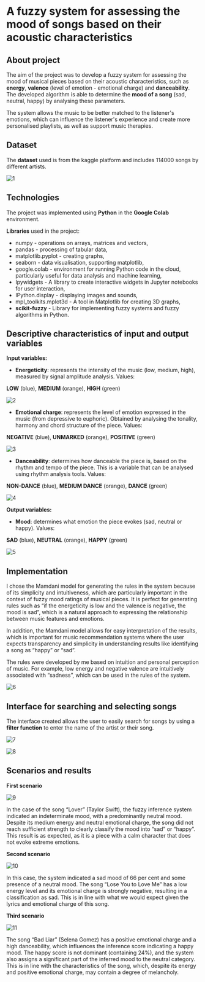 # A fuzzy system for assessing the mood of songs based on their acoustic characteristics

## About project
The aim of the project was to develop a fuzzy system for assessing the mood of musical pieces based on their acoustic characteristics, 
such as **energy**, **valence** (level of emotion - emotional charge) and **danceability**. The developed algorithm is able to determine 
the **mood of a song** (sad, neutral, happy) by analysing these parameters.

The system allows the music to be better matched to the listener's emotions, which can influence the listener's experience and create more 
personalised playlists, as well as support music therapies.

## Dataset
The **dataset** used is from the kaggle platform and includes 114000 songs by different artists.

![1](./images/dataset.jpg)

## Technologies
The project was implemented using **Python** in the **Google Colab** environment.

**Libraries** used in the project:
- numpy - operations on arrays, matrices and vectors,
- pandas - processing of tabular data,
- matplotlib.pyplot - creating graphs,
- seaborn - data visualisation, supporting matplotlib,
- google.colab - environment for running Python code in the cloud, particularly useful for data analysis and machine learning,
- Ipywidgets - A library to create interactive widgets in Jupyter notebooks for user interaction,
- IPython.display - displaying images and sounds,
- mpl_toolkits.mplot3d - A tool in Matplotlib for creating 3D graphs,
- **scikit-fuzzy** - Library for implementing fuzzy systems and fuzzy algorithms in Python.

## Descriptive characteristics of input and output variables
**Input variables:**
- **Energeticity**: represents the intensity of the music (low, medium, high), measured by signal amplitude analysis. Values:

**LOW** (blue), **MEDIUM** (orange), **HIGH** (green)

![2](./images/energetic_character_of_the_song.jpg)


- **Emotional charge**: represents the level of emotion expressed in the music (from depressive to euphoric). Obtained by analysing the tonality, harmony and chord structure of the piece. Values:

**NEGATIVE** (blue), **UNMARKED** (orange), **POSITIVE** (green)

![3](./images/emotional_quality_of_the_song.jpg)


- **Danceability**: determines how danceable the piece is, based on the rhythm and tempo of the piece. This is a variable that can be analysed using rhythm analysis tools. Values:

**NON-DANCE** (blue), **MEDIUM DANCE** (orange), **DANCE** (green)

![4](./images/level_of_danceability_of_the_song.jpg)


**Output variables:**
- **Mood**: determines what emotion the piece evokes (sad, neutral or happy). Values:

**SAD** (blue), **NEUTRAL** (orange), **HAPPY** (green)

![5](./images/mood_of_the_song.jpg)


## Implementation

I chose the Mamdani model for generating the rules in the system because of its simplicity and intuitiveness, which are particularly important 
in the context of fuzzy mood ratings of musical pieces. It is perfect for generating rules such as “if the energeticity is low and the valence 
is negative, the mood is sad”, which is a natural approach to expressing the relationship between music features and emotions.

In addition, the Mamdani model allows for easy interpretation of the results, which is important for music recommendation systems where the user 
expects transparency and simplicity in understanding results like identifying a song as “happy” or “sad”.

The rules were developed by me based on intuition and personal perception of music. For example, low energy and negative valence are intuitively 
associated with “sadness”, which can be used in the rules of the system.

![6](./images/define_rules.jpg)


## Interface for searching and selecting songs
The interface created allows the user to easily search for songs by using a **filter function** to enter the name of the artist or their song.

![7](./images/interface.jpg)

![8](./images/interface_with_filter.jpg)

## Scenarios and results
**First scenario**

![9](./images/lover.jpg)

In the case of the song “Lover” (Taylor Swift), the fuzzy inference system indicated an indeterminate mood, with a predominantly neutral mood. 
Despite its medium energy and neutral emotional charge, the song did not reach sufficient strength to clearly classify the mood into “sad” or “happy”. 
This result is as expected, as it is a piece with a calm character that does not evoke extreme emotions.

**Second scenario**

![10](./images/lose_you_to_love_me.jpg)

In this case, the system indicated a sad mood of 66 per cent and some presence of a neutral mood. The song “Lose You to Love Me” has a low energy level 
and its emotional charge is strongly negative, resulting in a classification as sad. This is in line with what we would expect given the lyrics and emotional 
charge of this song.

**Third scenario**

![11](./images/bad_liar.jpg)

The song “Bad Liar” (Selena Gomez) has a positive emotional charge and a high danceability, which influences the inference score indicating a happy mood. 
The happy score is not dominant (containing 24%), and the system also assigns a significant part of the inferred mood to the neutral category. This is
in line with the characteristics of the song, which, despite its energy and positive emotional charge, may contain a degree of melancholy.
